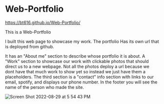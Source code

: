 # Web-Portfolio

https://bt616.github.io/Web-Portfolio/

This is a Web-Portfolio 

I built this web page to showcase my work.
The portfolio Has its own url that is deployed from github. 

It has an "About me" section to describe whose portfolio it is about.
A "Work" section to showcase our work with clickable photos that should direct us to a new webpage.
Not all the photos deploy a url because we dont have that much work to show yet so instead we just have them a placeholders.
The third section is a "contact" info section with links to our email, spotify, and displays our phone number.
In the footer you will see the name of the person who made the site. 







![Screen Shot 2022-08-29 at 5 54 43 PM](https://user-images.githubusercontent.com/110855674/187324405-867bc80c-a22d-4568-ab6c-352cad385672.png)
